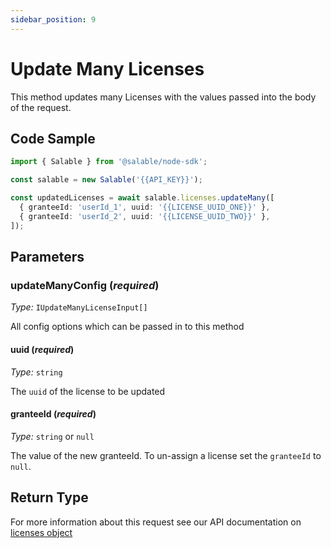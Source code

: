 ```yaml
---
sidebar_position: 9
---
```


# Update Many Licenses

This method updates many Licenses with the values passed into the body of the request.

## Code Sample

```typescript
import { Salable } from '@salable/node-sdk';

const salable = new Salable('{{API_KEY}}');

const updatedLicenses = await salable.licenses.updateMany([
  { granteeId: 'userId_1', uuid: '{{LICENSE_UUID_ONE}}' },
  { granteeId: 'userId_2', uuid: '{{LICENSE_UUID_TWO}}' },
]);
```

## Parameters

### updateManyConfig (_required_)

_Type:_ `IUpdateManyLicenseInput[]`

All config options which can be passed in to this method

#### uuid (_required_)

_Type:_ `string`

The `uuid` of the license to be updated

#### granteeId (_required_)

_Type:_ `string` or `null`

The value of the new granteeId. To un-assign a license set the `granteeId` to `null`.

## Return Type

For more information about this request see our API documentation on [licenses object](https://docs.salable.app/api/v2#tag/Licenses/operation/getLicenseByUuid)
